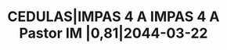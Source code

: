 ---
layout: asset
title: CEDULAS|IMPAS 4 A IMPAS 4 A Pastor IM |0,81|2044-03-22
isin: ES0347854004
---